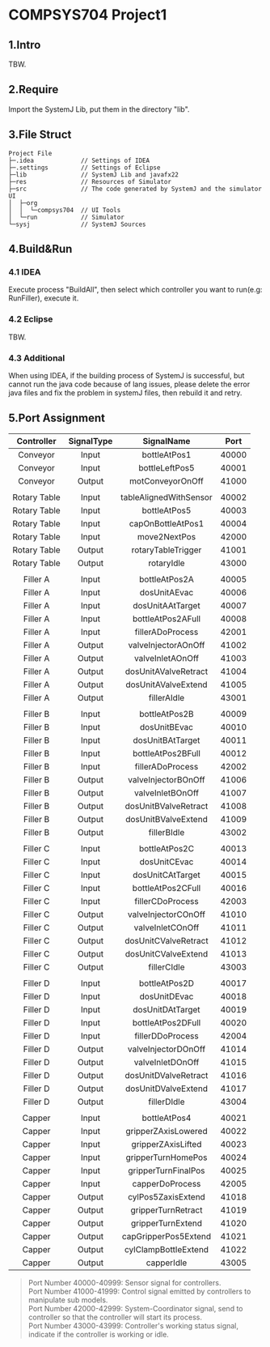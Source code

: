 # COMPSYS704 Project1

## 1.Intro

TBW.

## 2.Require

Import the SystemJ Lib, put them in the directory "lib".

## 3.File Struct

```
Project File
├─.idea             // Settings of IDEA
├─.settings         // Settings of Eclipse
├─lib               // SystemJ Lib and javafx22
├─res               // Resources of Simulator
├─src               // The code generated by SystemJ and the simulator UI
│  ├─org            
│  │  └─compsys704  // UI Tools
│  └─run            // Simulator
└─sysj              // SystemJ Sources
```

## 4.Build&Run

### 4.1 IDEA

Execute process "BuildAll", then select which controller you want to run(e.g: RunFiller), execute it.

### 4.2 Eclipse

TBW.

### 4.3 Additional

When using IDEA, if the building process of SystemJ is successful, but cannot run the java code because of lang issues, please delete the error java files and fix the problem in systemJ files, then rebuild it and retry.

## 5.Port Assignment
|  Controller  | SignalType |       SignalName       | Port  |
|:------------:|:----------:|:----------------------:|:-----:|
|   Conveyor   |   Input    |      bottleAtPos1      | 40000 |
|   Conveyor   |   Input    |     bottleLeftPos5     | 40001 |
|   Conveyor   |   Output   |    motConveyorOnOff    | 41000 |
|              |            |                        |       | 
| Rotary Table |   Input    | tableAlignedWithSensor | 40002 |
| Rotary Table |   Input    |      bottleAtPos5      | 40003 |
| Rotary Table |   Input    |   capOnBottleAtPos1    | 40004 |
| Rotary Table |   Input    |      move2NextPos      | 42000 |
| Rotary Table |   Output   |   rotaryTableTrigger   | 41001 |
| Rotary Table |   Output   |       rotaryIdle       | 43000 |
|              |            |                        |       | 
|   Filler A   |   Input    |     bottleAtPos2A      | 40005 |
|   Filler A   |   Input    |      dosUnitAEvac      | 40006 |
|   Filler A   |   Input    |    dosUnitAAtTarget    | 40007 |
|   Filler A   |   Input    |   bottleAtPos2AFull    | 40008 |
|   Filler A   |   Input    |    fillerADoProcess    | 42001 |
|   Filler A   |   Output   |  valveInjectorAOnOff   | 41002 |
|   Filler A   |   Output   |    valveInletAOnOff    | 41003 |
|   Filler A   |   Output   |  dosUnitAValveRetract  | 41004 |
|   Filler A   |   Output   |  dosUnitAValveExtend   | 41005 |
|   Filler A   |   Output   |      fillerAIdle       | 43001 |
|              |            |                        |       | 
|   Filler B   |   Input    |     bottleAtPos2B      | 40009 |
|   Filler B   |   Input    |      dosUnitBEvac      | 40010 |
|   Filler B   |   Input    |    dosUnitBAtTarget    | 40011 |
|   Filler B   |   Input    |   bottleAtPos2BFull    | 40012 |
|   Filler B   |   Input    |    fillerADoProcess    | 42002 |
|   Filler B   |   Output   |  valveInjectorBOnOff   | 41006 |
|   Filler B   |   Output   |    valveInletBOnOff    | 41007 |
|   Filler B   |   Output   |  dosUnitBValveRetract  | 41008 |
|   Filler B   |   Output   |  dosUnitBValveExtend   | 41009 |
|   Filler B   |   Output   |      fillerBIdle       | 43002 |
|              |            |                        |       | 
|   Filler C   |   Input    |     bottleAtPos2C      | 40013 |
|   Filler C   |   Input    |      dosUnitCEvac      | 40014 |
|   Filler C   |   Input    |    dosUnitCAtTarget    | 40015 |
|   Filler C   |   Input    |   bottleAtPos2CFull    | 40016 |
|   Filler C   |   Input    |    fillerCDoProcess    | 42003 |
|   Filler C   |   Output   |  valveInjectorCOnOff   | 41010 |
|   Filler C   |   Output   |    valveInletCOnOff    | 41011 |
|   Filler C   |   Output   |  dosUnitCValveRetract  | 41012 |
|   Filler C   |   Output   |  dosUnitCValveExtend   | 41013 |
|   Filler C   |   Output   |      fillerCIdle       | 43003 |
|              |            |                        |       | 
|   Filler D   |   Input    |     bottleAtPos2D      | 40017 |
|   Filler D   |   Input    |      dosUnitDEvac      | 40018 |
|   Filler D   |   Input    |    dosUnitDAtTarget    | 40019 |
|   Filler D   |   Input    |   bottleAtPos2DFull    | 40020 |
|   Filler D   |   Input    |    fillerDDoProcess    | 42004 |
|   Filler D   |   Output   |  valveInjectorDOnOff   | 41014 |
|   Filler D   |   Output   |    valveInletDOnOff    | 41015 |
|   Filler D   |   Output   |  dosUnitDValveRetract  | 41016 |
|   Filler D   |   Output   |  dosUnitDValveExtend   | 41017 |
|   Filler D   |   Output   |      fillerDIdle       | 43004 |
|              |            |                        |       | 
|    Capper    |   Input    |      bottleAtPos4      | 40021 | 
|    Capper    |   Input    |  gripperZAxisLowered   | 40022 | 
|    Capper    |   Input    |   gripperZAxisLifted   | 40023 | 
|    Capper    |   Input    |   gripperTurnHomePos   | 40024 | 
|    Capper    |   Input    |  gripperTurnFinalPos   | 40025 | 
|    Capper    |   Input    |    capperDoProcess     | 42005 | 
|    Capper    |   Output   |   cylPos5ZaxisExtend   | 41018 | 
|    Capper    |   Output   |   gripperTurnRetract   | 41019 | 
|    Capper    |   Output   |   gripperTurnExtend    | 41020 | 
|    Capper    |   Output   |  capGripperPos5Extend  | 41021 | 
|    Capper    |   Output   |  cylClampBottleExtend  | 41022 | 
|    Capper    |   Output   |       capperIdle       | 43005 | 

> Port Number 40000-40999: Sensor signal for controllers.  
> Port Number 41000-41999: Control signal emitted by controllers to manipulate sub models.  
> Port Number 42000-42999: System-Coordinator signal, send to controller so that the controller will start its process.  
> Port Number 43000-43999: Controller's working status signal, indicate if the controller is working or idle.
